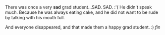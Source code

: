 ---
---

There was once a very **sad** grad student...SAD. SAD. :'(
He didn't speak much.
Because he was always eating cake, and he did not want to be rude by talking with his mouth full.

And everyone disappeared, and that made them a happy grad student. :) _fin_
